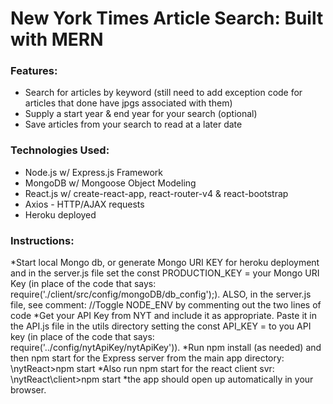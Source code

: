 # New York Times Article Search: Built with MERN

### Features:

* Search for articles by keyword (still need to add exception code for articles that done have jpgs associated with them)
* Supply a start year & end year for your search (optional)
* Save articles from your search to read at a later date

### Technologies Used:

* Node.js w/ Express.js Framework
* MongoDB w/ Mongoose Object Modeling
* React.js w/ create-react-app, react-router-v4 & react-bootstrap
* Axios - HTTP/AJAX requests
* Heroku deployed


### Instructions:
*Start local Mongo db, or generate Mongo URI KEY for heroku deployment and in the server.js file set the const PRODUCTION_KEY = your Mongo URI Key (in place of the code that says: require('./client/src/config/mongoDB/db_config');).  ALSO, in the server.js file, see comment: //Toggle NODE_ENV by commenting out the two lines of code
*Get your API Key from NYT and include it as appropriate.  Paste it in the API.js file in the utils directory setting the const API_KEY = to you API key (in place of the code that says: require('../config/nytApiKey/nytApiKey')).
*Run npm install (as needed) and then npm start for the Express server from the main app directory: \nytReact>npm start
*Also run npm start for the react client svr: \nytReact\client>npm start
*the app should open up automatically in your browser.